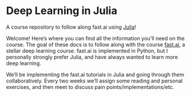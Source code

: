 # Deep Learning in Julia

A course repository to follow along fast.ai using [Julia](https://julialang.org)!

Welcome! Here’s where you can find all the information you’ll need on the course. The goal of these docs is to follow along with the course [fast.ai](https://fast.ai), a stellar deep learning course. fast.ai is implemented in Python, but I personally strongly prefer Julia, and have always wanted to learn more deep learning. 

We’ll be implementing the fast.ai tutorials in Julia and going through them collaboratively. Every two weeks we’ll assign some reading and personal exercises, and then meet to discuss pain points/implementations/etc. 

